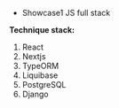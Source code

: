  - Showcase1 JS full stack<br>

**Technique stack:**
1. React
2. Nextjs
3. TypeORM
4. Liquibase
5. PostgreSQL
6. Django